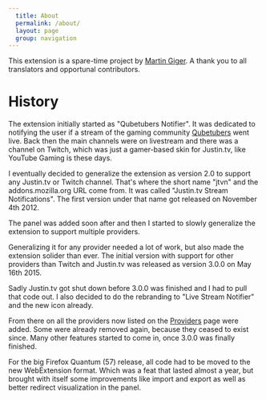 ```yaml
---
  title: About
  permalink: /about/
  layout: page
  group: navigation
---
```

This extension is a spare-time project by [Martin Giger](http://humanoids.be).
A thank you to all translators and opportunal contributors.

# History
The extension initially started as "Qubetubers Notifier". It was dedicated to
notifying the user if a stream of the gaming community [Qubetubers](http://qubetubers.com)
went live. Back then the main channels were on livestream and there was a
channel on Twitch, which was just a gamer-based skin for Justin.tv, like YouTube
Gaming is these days.

I eventually decided to generalize the extension as version 2.0 to support any
Justin.tv or Twitch channel. That's where the short name "jtvn" and the
addons.mozilla.org URL come from. It was called "Justin.tv Stream Notifications".
The first version under that name got released on November 4th 2012.

The panel was added soon after and then I started to slowly generalize the
extension to support multiple providers.

Generalizing it for any provider needed a lot of work, but also made the
extension solider than ever. The initial version with support for other providers
than Twitch and Justin.tv was released as version 3.0.0 on May 16th 2015.

Sadly Justin.tv got shut down before 3.0.0 was finished and I had to pull that
code out. I also decided to do the rebranding to "Live Stream Notifier" and the
new icon already.

From there on all the providers now listed on the [Providers](/justintv-stream-notifications/providers) page
were added. Some were already removed again, because they ceased to exist since.
Many other features started to come in, once 3.0.0 was finally finished.

For the big Firefox Quantum (57) release, all code had to be moved to the new
WebExtension format. Which was a feat that lasted almost a year, but brought
with itself some improvements like import and export as well as better redirect
visualization in the panel.
